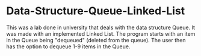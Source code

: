 # Data-Structure-Queue-Linked-List
This was a lab done in university that deals with the data structure Queue. It was made with an implemented Linked List. 
The program starts with an item in the Queue being "dequeued" (deleted from the queue). 
The user then has the option to dequeue 1-9 items in the Queue.  
